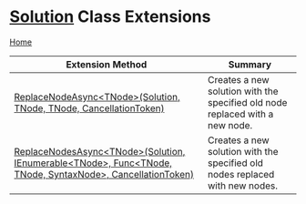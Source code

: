 # [Solution](https://docs.microsoft.com/en-us/dotnet/api/microsoft.codeanalysis.solution) Class Extensions

[Home](../../../README.md)

| Extension Method | Summary |
| ---------------- | ------- |
| [ReplaceNodeAsync\<TNode\>(Solution, TNode, TNode, CancellationToken)](../../../Roslynator/WorkspaceExtensions/ReplaceNodeAsync/README.md#726832148) | Creates a new solution with the specified old node replaced with a new node\. |
| [ReplaceNodesAsync\<TNode\>(Solution, IEnumerable\<TNode\>, Func\<TNode, TNode, SyntaxNode\>, CancellationToken)](../../../Roslynator/WorkspaceExtensions/ReplaceNodesAsync/README.md#3829645159) | Creates a new solution with the specified old nodes replaced with new nodes\. |

